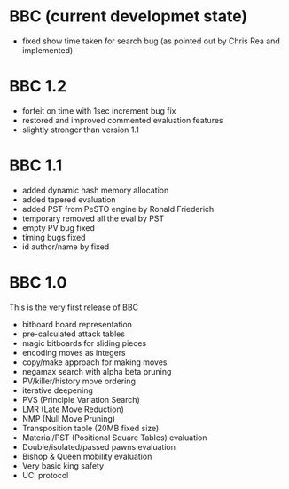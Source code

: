 # BBC (current developmet state)
 - fixed show time taken for search bug (as pointed out by Chris Rea and implemented)

# BBC 1.2
 - forfeit on time with 1sec increment bug fix
 - restored and improved commented evaluation features
 - slightly stronger than version 1.1

# BBC 1.1
 - added dynamic hash memory allocation
 - added tapered evaluation
 - added PST from PeSTO engine by Ronald Friederich
 - temporary removed all the eval by PST
 - empty PV bug fixed
 - timing bugs fixed
 - id author/name by fixed

# BBC 1.0
This is the very first release of BBC

 - bitboard board representation
 - pre-calculated attack tables
 - magic bitboards for sliding pieces
 - encoding moves as integers
 - copy/make approach for making moves
 - negamax search with alpha beta pruning
 - PV/killer/history move ordering
 - iterative deepening
 - PVS (Principle Variation Search)
 - LMR (Late Move Reduction)
 - NMP (Null Move Pruning)
 - Transposition table (20MB fixed size)
 - Material/PST (Positional Square Tables) evaluation
 - Double/isolated/passed pawns evaluation
 - Bishop & Queen mobility evaluation
 - Very basic king safety
 - UCI protocol
